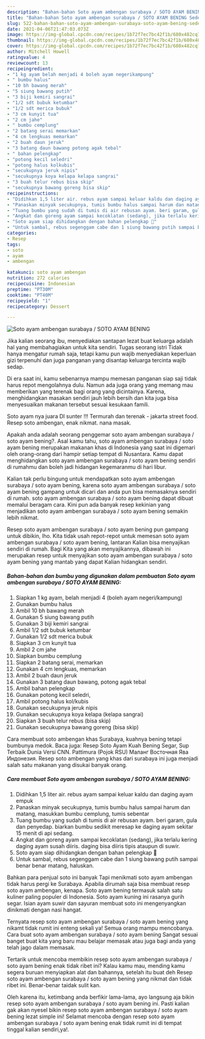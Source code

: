 ```yaml
---
description: "Bahan-bahan Soto ayam ambengan surabaya / SOTO AYAM BENING Sederhana dan Mudah Dibuat"
title: "Bahan-bahan Soto ayam ambengan surabaya / SOTO AYAM BENING Sederhana dan Mudah Dibuat"
slug: 522-bahan-bahan-soto-ayam-ambengan-surabaya-soto-ayam-bening-sederhana-dan-mudah-dibuat
date: 2021-04-06T21:47:03.073Z
image: https://img-global.cpcdn.com/recipes/1b72f7ec7bc42f1b/680x482cq70/soto-ayam-ambengan-surabaya-soto-ayam-bening-foto-resep-utama.jpg
thumbnail: https://img-global.cpcdn.com/recipes/1b72f7ec7bc42f1b/680x482cq70/soto-ayam-ambengan-surabaya-soto-ayam-bening-foto-resep-utama.jpg
cover: https://img-global.cpcdn.com/recipes/1b72f7ec7bc42f1b/680x482cq70/soto-ayam-ambengan-surabaya-soto-ayam-bening-foto-resep-utama.jpg
author: Mitchell Howell
ratingvalue: 4
reviewcount: 13
recipeingredient:
- "1 kg ayam belah menjadi 4 boleh ayam negerikampung"
- " bumbu halus"
- "10 bh bawang merah"
- "5 siung bawang putih"
- "3 biji kemiri sangrai"
- "1/2 sdt bubuk ketumbar"
- "1/2 sdt merica bubuk"
- "3 cm kunyit tua"
- "2 cm jahe"
- " bumbu cemplung"
- "2 batang serai memarkan"
- "4 cm lengkuas memarkan"
- "2 buah daun jeruk"
- "3 batang daun bawang potong agak tebal"
- " bahan pelengkap"
- "potong kecil seledri"
- "potong halus kolkubis"
- "secukupnya jeruk nipis"
- "secukupnya koya kelapa kelapa sangrai"
- "3 buah telur rebus bisa skip"
- "secukupnya bawang goreng bisa skip"
recipeinstructions:
- "Didihkan 1,5 liter air. rebus ayam sampai keluar kaldu dan daging ayam empuk"
- "Panaskan minyak secukupnya, tumis bumbu halus sampai harum dan matang, masukkan bumbu cemplung, tumis sebentar"
- "Tuang bumbu yang sudah di tumis di air rebusan ayam. beri garam, gula dan penyedap. biarkan bumbu sedikit meresap ke daging ayam sekitar 15 menit di api sedang."
- "Angkat dan goreng ayam sampai kecoklatan (sedang), jika terlalu kering daging ayam susah diiris. daging bisa diiris tipis ataupun di suwir."
- "Soto ayam siap dihidangkan dengan bahan pelengkap 🙂"
- "Untuk sambal, rebus segenggam cabe dan 1 siung bawang putih sampai benar benar matang, haluskan."
categories:
- Resep
tags:
- soto
- ayam
- ambengan

katakunci: soto ayam ambengan 
nutrition: 272 calories
recipecuisine: Indonesian
preptime: "PT30M"
cooktime: "PT40M"
recipeyield: "1"
recipecategory: Dessert

---
```



![Soto ayam ambengan surabaya / SOTO AYAM BENING](https://img-global.cpcdn.com/recipes/1b72f7ec7bc42f1b/680x482cq70/soto-ayam-ambengan-surabaya-soto-ayam-bening-foto-resep-utama.jpg)

Jika kalian seorang ibu, menyediakan santapan lezat buat keluarga adalah hal yang membahagiakan untuk kita sendiri. Tugas seorang istri Tidak hanya mengatur rumah saja, tetapi kamu pun wajib menyediakan keperluan gizi terpenuhi dan juga panganan yang disantap keluarga tercinta wajib sedap.

Di era  saat ini, kamu sebenarnya mampu memesan panganan siap saji tidak harus repot mengolahnya dulu. Namun ada juga orang yang memang mau memberikan yang terenak bagi orang yang dicintainya. Karena, menghidangkan masakan sendiri jauh lebih bersih dan kita juga bisa menyesuaikan makanan tersebut sesuai kesukaan famili. 

Soto ayam nya juara DI sunter !!! Termurah dan terenak - jakarta street food. Resep soto ambengan, enak nikmat. nana masak.

Apakah anda adalah seorang penggemar soto ayam ambengan surabaya / soto ayam bening?. Asal kamu tahu, soto ayam ambengan surabaya / soto ayam bening merupakan makanan khas di Indonesia yang saat ini digemari oleh orang-orang dari hampir setiap tempat di Nusantara. Kamu dapat menghidangkan soto ayam ambengan surabaya / soto ayam bening sendiri di rumahmu dan boleh jadi hidangan kegemaranmu di hari libur.

Kalian tak perlu bingung untuk mendapatkan soto ayam ambengan surabaya / soto ayam bening, karena soto ayam ambengan surabaya / soto ayam bening gampang untuk dicari dan anda pun bisa memasaknya sendiri di rumah. soto ayam ambengan surabaya / soto ayam bening dapat dibuat memalui beragam cara. Kini pun ada banyak resep kekinian yang menjadikan soto ayam ambengan surabaya / soto ayam bening semakin lebih nikmat.

Resep soto ayam ambengan surabaya / soto ayam bening pun gampang untuk dibikin, lho. Kita tidak usah repot-repot untuk memesan soto ayam ambengan surabaya / soto ayam bening, lantaran Kalian bisa menyajikan sendiri di rumah. Bagi Kita yang akan menyajikannya, dibawah ini merupakan resep untuk menyajikan soto ayam ambengan surabaya / soto ayam bening yang mantab yang dapat Kalian hidangkan sendiri.

<!--inarticleads1-->

##### Bahan-bahan dan bumbu yang digunakan dalam pembuatan Soto ayam ambengan surabaya / SOTO AYAM BENING:

1. Siapkan 1 kg ayam, belah menjadi 4 (boleh ayam negeri/kampung)
1. Gunakan  bumbu halus
1. Ambil 10 bh bawang merah
1. Gunakan 5 siung bawang putih
1. Gunakan 3 biji kemiri sangrai
1. Ambil 1/2 sdt bubuk ketumbar
1. Gunakan 1/2 sdt merica bubuk
1. Siapkan 3 cm kunyit tua
1. Ambil 2 cm jahe
1. Siapkan  bumbu cemplung
1. Siapkan 2 batang serai, memarkan
1. Gunakan 4 cm lengkuas, memarkan
1. Ambil 2 buah daun jeruk
1. Gunakan 3 batang daun bawang, potong agak tebal
1. Ambil  bahan pelengkap
1. Gunakan potong kecil seledri,
1. Ambil potong halus kol/kubis
1. Gunakan secukupnya jeruk nipis
1. Gunakan secukupnya koya kelapa (kelapa sangrai)
1. Siapkan 3 buah telur rebus (bisa skip)
1. Gunakan secukupnya bawang goreng (bisa skip)


Cara membuat soto ambengan khas Surabaya, kuahnya bening tetapi bumbunya medok. Baca juga: Resep Soto Ayam Kuah Bening Segar, Sup Terbaik Dunia Versi CNN. Pattimura (Pojok RSU) Маланг Восточная Ява Индонезия. Resep soto ambengan yang khas dari surabaya ini juga menjadi salah satu makanan yang disukai banyak orang. 

<!--inarticleads2-->

##### Cara membuat Soto ayam ambengan surabaya / SOTO AYAM BENING:

1. Didihkan 1,5 liter air. rebus ayam sampai keluar kaldu dan daging ayam empuk
1. Panaskan minyak secukupnya, tumis bumbu halus sampai harum dan matang, masukkan bumbu cemplung, tumis sebentar
1. Tuang bumbu yang sudah di tumis di air rebusan ayam. beri garam, gula dan penyedap. biarkan bumbu sedikit meresap ke daging ayam sekitar 15 menit di api sedang.
1. Angkat dan goreng ayam sampai kecoklatan (sedang), jika terlalu kering daging ayam susah diiris. daging bisa diiris tipis ataupun di suwir.
1. Soto ayam siap dihidangkan dengan bahan pelengkap 🙂
1. Untuk sambal, rebus segenggam cabe dan 1 siung bawang putih sampai benar benar matang, haluskan.


Bahkan para penjual soto ini banyak Tapi menikmati soto ayam ambengan tidak harus pergi ke Surabaya. Apabila dirumah saja bisa membuat resep soto ayam ambengan, kenapa. Soto ayam bening termasuk salah satu kuliner paling populer di Indonesia. Soto ayam kuning ini rasanya gurih segar. Isian ayam suwir dan sayuran membuat soto ini mengenyangkan dinikmati dengan nasi hangat. 

Ternyata resep soto ayam ambengan surabaya / soto ayam bening yang nikamt tidak rumit ini enteng sekali ya! Semua orang mampu mencobanya. Cara buat soto ayam ambengan surabaya / soto ayam bening Sangat sesuai banget buat kita yang baru mau belajar memasak atau juga bagi anda yang telah jago dalam memasak.

Tertarik untuk mencoba membikin resep soto ayam ambengan surabaya / soto ayam bening enak tidak ribet ini? Kalau kamu mau, mending kamu segera buruan menyiapkan alat dan bahannya, setelah itu buat deh Resep soto ayam ambengan surabaya / soto ayam bening yang nikmat dan tidak ribet ini. Benar-benar taidak sulit kan. 

Oleh karena itu, ketimbang anda berfikir lama-lama, ayo langsung aja bikin resep soto ayam ambengan surabaya / soto ayam bening ini. Pasti kalian gak akan nyesel bikin resep soto ayam ambengan surabaya / soto ayam bening lezat simple ini! Selamat mencoba dengan resep soto ayam ambengan surabaya / soto ayam bening enak tidak rumit ini di tempat tinggal kalian sendiri,ya!.

